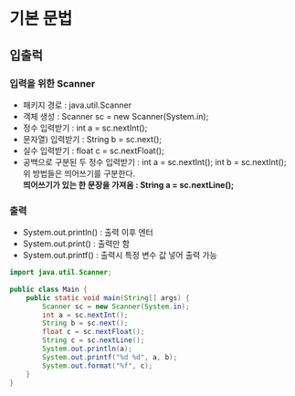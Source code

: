 # 기본 문법

## 입출럭
### 입력을 위한 Scanner
* 패키지 경로 : java.util.Scanner
* 객체 생성 : Scanner sc = new Scanner(System.in);
* 정수 입력받기 : int a = sc.nextInt();
* 문자열) 입력받기 :   String b = sc.next();
* 실수 입력받기 : float c = sc.nextFloat();
* 공백으로 구분된 두 정수 입력받기 : int a = sc.nextInt(); int b = sc.nextInt();     
위 방법들은 띄어쓰기를 구분한다.   
**띄어쓰기가 있는 한 문장을 가져옴 :  String a = sc.nextLine();**




### 출력
* System.out.println() : 출력 이후 엔터
* System.out.print() : 출력만 함
* System.out.printf() : 출력시 특정 변수 값 넣어 출력 가능
~~~java
import java.util.Scanner;
 
public class Main {
    public static void main(String[] args) {
        Scanner sc = new Scanner(System.in);
        int a = sc.nextInt();
        String b = sc.next();
        float c = sc.nextFloat();
        String c = sc.nextLine();
        System.out.println(a);
        System.out.printf("%d %d", a, b);
        System.out.format("%f", c);
    }
}

~~~

